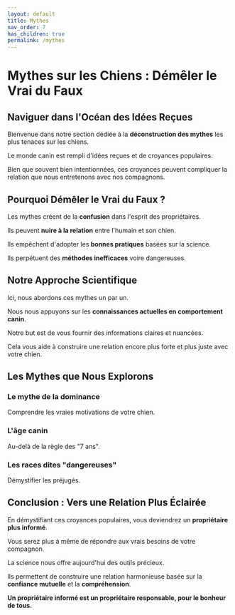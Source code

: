 ```yaml
---
layout: default
title: Mythes
nav_order: 7
has_children: true
permalink: /mythes
---
```


# **Mythes sur les Chiens : Démêler le Vrai du Faux**

## **Naviguer dans l'Océan des Idées Reçues**

Bienvenue dans notre section dédiée à la **déconstruction des mythes** les plus tenaces sur les chiens.

Le monde canin est rempli d'idées reçues et de croyances populaires.

Bien que souvent bien intentionnées, ces croyances peuvent compliquer la relation que nous entretenons avec nos compagnons.

## **Pourquoi Démêler le Vrai du Faux ?**

Les mythes créent de la **confusion** dans l'esprit des propriétaires.

Ils peuvent **nuire à la relation** entre l'humain et son chien.

Ils empêchent d'adopter les **bonnes pratiques** basées sur la science.

Ils perpétuent des **méthodes inefficaces** voire dangereuses.

## **Notre Approche Scientifique**

Ici, nous abordons ces mythes un par un.

Nous nous appuyons sur les **connaissances actuelles en comportement canin**.

Notre but est de vous fournir des informations claires et nuancées.

Cela vous aide à construire une relation encore plus forte et plus juste avec votre chien.

## **Les Mythes que Nous Explorons**

### **Le mythe de la dominance**
Comprendre les vraies motivations de votre chien.

### **L'âge canin**
Au-delà de la règle des "7 ans".

### **Les races dites "dangereuses"**
Démystifier les préjugés.

## **Conclusion : Vers une Relation Plus Éclairée**

En démystifiant ces croyances populaires, vous deviendrez un **propriétaire plus informé**.

Vous serez plus à même de répondre aux vrais besoins de votre compagnon.

La science nous offre aujourd'hui des outils précieux.

Ils permettent de construire une relation harmonieuse basée sur la **confiance mutuelle** et la **compréhension**.

**Un propriétaire informé est un propriétaire responsable, pour le bonheur de tous.**

